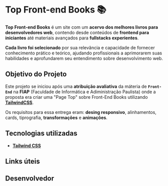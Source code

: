 # Top Front-end Books 📚

**Top Front-end Books** é um site com um **acervo dos melhores livros para desenvolvedores web**, contendo desde conteúdos de **frontend para iniciantes** até materiais avançados para **fullstacks experientes**.  

**Cada livro foi selecionado** por sua relevância e capacidade de fornecer conhecimento prático e teórico, ajudando profissionais a aprimorarem suas habilidades e aprofundarem seu entendimento sobre desenvolvimento web.

## Objetivo do Projeto

Este projeto se iniciou após uma **atribuição avaliativa** da máteria de **``Front-End``** na **FIAP** (Faculdade de Informática e Adiministração Paulista) onde a proposta era criar uma "Page Top" sobre Front-End Books utilizando [**TailwindCSS**](https://tailwindcss.com/docs/installation/play-cdn). 

Os requisitos para essa entrega eram: **desing responsivo**, alinhamentos, cards, tiprografia, **transformações** e **animações**.


## Tecnologias utilizadas
- **[Tailwind CSS](https://tailwindcss.com/docs/installation/play-cdn)**

## Links úteis

## Desenvolvedor
